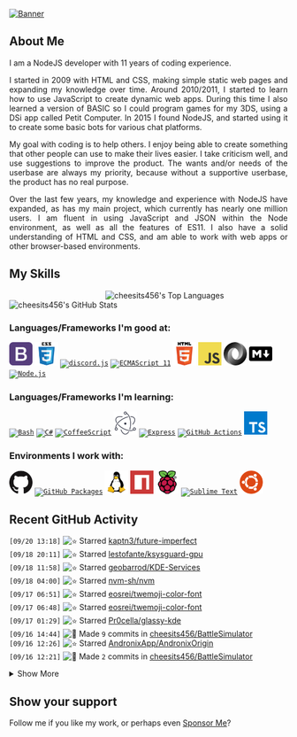 [![Banner][banner-img]][banner-link]

## About Me

<p align="justify">I am a NodeJS developer with 11 years of coding experience.</p>

<p align="justify">I started in 2009 with HTML and CSS, making simple static web pages and expanding my knowledge over time. Around 2010/2011, I started to learn how to use JavaScript to create dynamic web apps. During this time I also learned a version of BASIC so I could program games for my 3DS, using a DSi app called Petit Computer. In 2015 I found NodeJS, and started using it to create some basic bots for various chat platforms.</p>

<p align="justify">My goal with coding is to help others. I enjoy being able to create something that other people can use to make their lives easier. I take criticism well, and use suggestions to improve the product. The wants and/or needs of the userbase are always my priority, because without a supportive userbase, the product has no real purpose.</p>

<p align="justify">Over the last few years, my knowledge and experience with NodeJS have expanded, as has my main project, which currently has nearly one million users. I am fluent in using JavaScript and JSON within the Node environment, as well as all the features of ES11. I also have a solid understanding of HTML and CSS, and am able to work with web apps or other browser-based environments.</p>

## My Skills

<img src="https://cheesits456-readme-stats.vercel.app/api/top-langs?username=cheesits456&layout=compact&card_width=275" alt="cheesits456's Top Languages" align="right" width="330">

![cheesits456's GitHub Stats][github-stats-img]

### Languages/Frameworks I'm good at:

<code><a href="https://getbootstrap.com"><img alt="Bootstrap" title="Bootstrap" src="https://raw.githubusercontent.com/github/explore/80688e429a7d4ef2fca1e82350fe8e3517d3494d/topics/bootstrap/bootstrap.png" height="42"></a></code>
<code><a href="https://www.w3.org/Style/CSS/Overview.en.html"><img alt="CSS 3" title="CSS 3" src="https://raw.githubusercontent.com/github/explore/80688e429a7d4ef2fca1e82350fe8e3517d3494d/topics/css/css.png" height="42"></a></code>
<code><a href="https://discord.js.org"><img alt="discord.js" title="discord.js" src="https://avatars0.githubusercontent.com/u/26492485" height="42"></a></code>
<code><a href="https://en.wikipedia.org/wiki/ECMAScript"><img alt="ECMAScript 11" title="ECMAScript 11" src="https://github.com/cheesits456/cheesits456/raw/master/icons/ecmascript.png" height="42"></a></code>
<code><a href="https://en.wikipedia.org/wiki/HTML"><img alt="HTML 5" title="HTML 5" src="https://raw.githubusercontent.com/github/explore/80688e429a7d4ef2fca1e82350fe8e3517d3494d/topics/html/html.png" height="42"></a></code>
<code><a href="https://developer.mozilla.org/en-US/docs/Web/JavaScript"><img alt="JavaScript" title="JavaScript" src="https://raw.githubusercontent.com/github/explore/80688e429a7d4ef2fca1e82350fe8e3517d3494d/topics/javascript/javascript.png" height="42"></a></code>
<code><a href="http://www.json.org"><img alt="JSON" title="JSON" src="https://raw.githubusercontent.com/github/explore/80688e429a7d4ef2fca1e82350fe8e3517d3494d/topics/json/json.png" height="42"></a></code>
<code><a href="https://daringfireball.net/projects/markdown"><img alt="Markdown" title="Markdown" src="https://raw.githubusercontent.com/github/explore/80688e429a7d4ef2fca1e82350fe8e3517d3494d/topics/markdown/markdown.png" height="42"></a></code>
<code><a href="https://nodejs.org/en/"><img alt="Node.js" title="Node.js" src="https://github.com/cheesits456/cheesits456/raw/master/icons/node.png" height="42"></a></code>

### Languages/Frameworks I'm learning:

<code><a href="https://www.gnu.org/software/bash"><img alt="Bash" title="Bash" src="https://github.com/cheesits456/cheesits456/raw/master/icons/bash.png" height="42"></a></code>
<code><a href="https://docs.microsoft.com/dotnet/csharp/"><img alt="C#" title="C#" src="https://github.com/cheesits456/cheesits456/raw/master/icons/csharp.png" height="42"></a></code>
<code><a href="http://coffeescript.org/"><img alt="CoffeeScript" title="CoffeeScript" src="https://github.com/cheesits456/cheesits456/raw/master/icons/coffeescript.png" height="42"></a></code>
<code><a href="https://www.electronjs.org/"><img alt="Electron" title="Electron" src="https://raw.githubusercontent.com/github/explore/80688e429a7d4ef2fca1e82350fe8e3517d3494d/topics/electron/electron.png" height="42"></a></code>
<code><a href="https://expressjs.com"><img alt="Express" title="Express" src="https://github.com/cheesits456/cheesits456/raw/master/icons/express.png" height="42"></a></code>
<code><a href="https://github.com/features/actions"><img alt="GitHub Actions" title="GitHub Actions" src="https://avatars0.githubusercontent.com/u/44036562" height="42"></a></code>
<code><a href="https://www.typescriptlang.org"><img alt="TypeScript" title="TypeScript" src="https://raw.githubusercontent.com/github/explore/80688e429a7d4ef2fca1e82350fe8e3517d3494d/topics/typescript/typescript.png" height="42"></a></code>

### Environments I work with:

<code><a href="https://github.com/"><img alt="GitHub" title="GitHub" src="https://raw.githubusercontent.com/github/explore/78df643247d429f6cc873026c0622819ad797942/topics/github/github.png" height="42"></a></code>
<code><a href="https://github.com/features/packages"><img alt="GitHub Packages" title="GitHub Packages" src="https://github.com/cheesits456/cheesits456/raw/master/icons/packages.png" height="42"></a></code>
<code><a href="https://github.com/torvalds/linux"><img alt="Linux" title="Linux" src="https://raw.githubusercontent.com/github/explore/80688e429a7d4ef2fca1e82350fe8e3517d3494d/topics/linux/linux.png" height="42"></a></code>
<code><a href="https://www.npmjs.com"><img alt="NPM" title="NPM" src="https://raw.githubusercontent.com/github/explore/80688e429a7d4ef2fca1e82350fe8e3517d3494d/topics/npm/npm.png" height="42"></a></code>
<code><a href="https://www.raspberrypi.org"><img alt="Raspberry Pi" title="Raspberry Pi" src="https://raw.githubusercontent.com/github/explore/80688e429a7d4ef2fca1e82350fe8e3517d3494d/topics/raspberry-pi/raspberry-pi.png" height="42"></a></code>
<code><a href="https://www.sublimetext.com/"><img alt="Sublime Text" title="Sublime Text" src="https://avatars1.githubusercontent.com/u/684879?s=200&v=4" height="42"></a></code>
<code><a href="https://www.ubuntu.com"><img alt="Ubuntu" title="Ubuntu" src="https://raw.githubusercontent.com/github/explore/80688e429a7d4ef2fca1e82350fe8e3517d3494d/topics/ubuntu/ubuntu.png" height="42"></a></code>

## Recent GitHub Activity

<!--START_SECTION:activity-->
`[09/20 13:18]` <img alt="⭐" src="https://github.com/cheesits456/github-activity-readme/raw/master/icons/star.png" align="top" height="18"> Starred [kaptn3/future-imperfect](https://github.com/kaptn3/future-imperfect)  
`[09/18 20:11]` <img alt="⭐" src="https://github.com/cheesits456/github-activity-readme/raw/master/icons/star.png" align="top" height="18"> Starred [lestofante/ksysguard-gpu](https://github.com/lestofante/ksysguard-gpu)  
`[09/18 11:58]` <img alt="⭐" src="https://github.com/cheesits456/github-activity-readme/raw/master/icons/star.png" align="top" height="18"> Starred [geobarrod/KDE-Services](https://github.com/geobarrod/KDE-Services)  
`[09/18 04:00]` <img alt="⭐" src="https://github.com/cheesits456/github-activity-readme/raw/master/icons/star.png" align="top" height="18"> Starred [nvm-sh/nvm](https://github.com/nvm-sh/nvm)  
`[09/17 06:51]` <img alt="⭐" src="https://github.com/cheesits456/github-activity-readme/raw/master/icons/star.png" align="top" height="18"> Starred [eosrei/twemoji-color-font](https://github.com/eosrei/twemoji-color-font)  
`[09/17 06:48]` <img alt="⭐" src="https://github.com/cheesits456/github-activity-readme/raw/master/icons/star.png" align="top" height="18"> Starred [eosrei/twemoji-color-font](https://github.com/eosrei/twemoji-color-font)  
`[09/17 01:29]` <img alt="⭐" src="https://github.com/cheesits456/github-activity-readme/raw/master/icons/star.png" align="top" height="18"> Starred [Pr0cella/glassy-kde](https://github.com/Pr0cella/glassy-kde)  
`[09/16 14:44]` <img alt="📝" src="https://github.com/cheesits456/github-activity-readme/raw/master/icons/commit.png" align="top" height="18"> Made `9` commits in [cheesits456/BattleSimulator](https://github.com/cheesits456/BattleSimulator)  
`[09/16 12:26]` <img alt="⭐" src="https://github.com/cheesits456/github-activity-readme/raw/master/icons/star.png" align="top" height="18"> Starred [AndronixApp/AndronixOrigin](https://github.com/AndronixApp/AndronixOrigin)  
`[09/16 12:21]` <img alt="📝" src="https://github.com/cheesits456/github-activity-readme/raw/master/icons/commit.png" align="top" height="18"> Made `2` commits in [cheesits456/BattleSimulator](https://github.com/cheesits456/BattleSimulator)  

<details><summary>Show More</summary>

`[09/16 10:27]` <img alt="⭐" src="https://github.com/cheesits456/github-activity-readme/raw/master/icons/star.png" align="top" height="18"> Starred [dpobel/github-add-youtube-video](https://github.com/dpobel/github-add-youtube-video)  
`[09/16 10:23]` <img alt="📝" src="https://github.com/cheesits456/github-activity-readme/raw/master/icons/commit.png" align="top" height="18"> Made `1` commit in [cheesits456/BattleSimulator](https://github.com/cheesits456/BattleSimulator)  
`[09/16 09:38]` <img alt="⭐" src="https://github.com/cheesits456/github-activity-readme/raw/master/icons/star.png" align="top" height="18"> Starred [cheesits456/Number-Guesser](https://github.com/cheesits456/Number-Guesser)  
`[09/16 09:10]` <img alt="📝" src="https://github.com/cheesits456/github-activity-readme/raw/master/icons/commit.png" align="top" height="18"> Made `1` commit in [cheesits456/social-links](https://github.com/cheesits456/social-links)  
`[09/16 07:01]` <img alt="⭐" src="https://github.com/cheesits456/github-activity-readme/raw/master/icons/star.png" align="top" height="18"> Starred [pi-hole/pi-hole](https://github.com/pi-hole/pi-hole)  
`[09/16 05:30]` <img alt="⭐" src="https://github.com/cheesits456/github-activity-readme/raw/master/icons/star.png" align="top" height="18"> Starred [ChristopherHX/linux-packaging-scripts](https://github.com/ChristopherHX/linux-packaging-scripts)  
`[09/16 02:57]` <img alt="📝" src="https://github.com/cheesits456/github-activity-readme/raw/master/icons/commit.png" align="top" height="18"> Made `9` commits in [cheesits456/0xDiscordBot](https://github.com/cheesits456/0xDiscordBot)  
`[09/15 20:20]` <img alt="❗️" src="https://github.com/cheesits456/github-activity-readme/raw/master/icons/issue.png" align="top" height="18"> Closed issue [`#6`](https://github.com//cheesits456/ReactionPics/issues/6 'add "maybe"') in [cheesits456/ReactionPics](https://github.com/cheesits456/ReactionPics)  
`[09/15 20:20]` <img alt="🗣" src="https://github.com/cheesits456/github-activity-readme/raw/master/icons/comment.png" align="top" height="18"> Commented on [`#6`](https://github.com//cheesits456/ReactionPics/issues/6 'add "maybe"') in [cheesits456/ReactionPics](https://github.com/cheesits456/ReactionPics)  
`[09/15 20:15]` <img alt="📝" src="https://github.com/cheesits456/github-activity-readme/raw/master/icons/commit.png" align="top" height="18"> Made `3` commits in [cheesits456/ReactionPics](https://github.com/cheesits456/ReactionPics)  
`[09/15 19:29]` <img alt="❗️" src="https://github.com/cheesits456/github-activity-readme/raw/master/icons/issue.png" align="top" height="18"> Closed issue [`#7`](https://github.com//cheesits456/ReactionPics/issues/7 'add "ohyeah"') in [cheesits456/ReactionPics](https://github.com/cheesits456/ReactionPics)  
`[09/15 19:28]` <img alt="🗣" src="https://github.com/cheesits456/github-activity-readme/raw/master/icons/comment.png" align="top" height="18"> Commented on [`#7`](https://github.com//cheesits456/ReactionPics/issues/7 'add "ohyeah"') in [cheesits456/ReactionPics](https://github.com/cheesits456/ReactionPics)  
`[09/15 19:26]` <img alt="📝" src="https://github.com/cheesits456/github-activity-readme/raw/master/icons/commit.png" align="top" height="18"> Made `1` commit in [cheesits456/ReactionPics](https://github.com/cheesits456/ReactionPics)  
`[09/15 19:24]` <img alt="❌" src="https://github.com/cheesits456/github-activity-readme/raw/master/icons/delete.png" align="top" height="18"> Deleted `patch-1` from [cheesits456/ReactionPics](https://github.com/cheesits456/ReactionPics)  
`[09/15 19:07]` <img alt="📝" src="https://github.com/cheesits456/github-activity-readme/raw/master/icons/commit.png" align="top" height="18"> Made `5` commits in [cheesits456/cheesits456](https://github.com/cheesits456/cheesits456)  
`[09/15 18:28]` <img alt="📂" src="https://github.com/cheesits456/github-activity-readme/raw/master/icons/create-branch.png" align="top" height="18"> Created branch [`v1.0`](https://github.com/cheesits456/0xDiscordBot/tree/v1.0) in [cheesits456/0xDiscordBot](https://github.com/cheesits456/0xDiscordBot)  
`[09/15 12:51]` <img alt="📝" src="https://github.com/cheesits456/github-activity-readme/raw/master/icons/commit.png" align="top" height="18"> Made `1` commit in [HaileyBot/haileybot.github.io](https://github.com/HaileyBot/haileybot.github.io)  
`[09/15 11:51]` <img alt="📝" src="https://github.com/cheesits456/github-activity-readme/raw/master/icons/commit.png" align="top" height="18"> Made `9` commits in [cheesits456/0xDiscordBot](https://github.com/cheesits456/0xDiscordBot)  
`[09/15 04:03]` <img alt="⭐" src="https://github.com/cheesits456/github-activity-readme/raw/master/icons/star.png" align="top" height="18"> Starred [cheesits456/0xDiscordBot](https://github.com/cheesits456/0xDiscordBot)  
`[09/14 01:42]` <img alt="⭐" src="https://github.com/cheesits456/github-activity-readme/raw/master/icons/star.png" align="top" height="18"> Starred [veggiedefender/open-and-shut](https://github.com/veggiedefender/open-and-shut)  
`[09/14 00:47]` <img alt="📂" src="https://github.com/cheesits456/github-activity-readme/raw/master/icons/create-branch.png" align="top" height="18"> Created branch [`v1.1`](https://github.com/cheesits456/0xDiscordBot/tree/v1.1) in [cheesits456/0xDiscordBot](https://github.com/cheesits456/0xDiscordBot)  
`[09/13 23:15]` <img alt="📝" src="https://github.com/cheesits456/github-activity-readme/raw/master/icons/commit.png" align="top" height="18"> Made `3` commits in <span title="Private Repo">`🔒cheesits456/0xDiscordBot`</span>  
`[09/13 16:15]` <img alt="📝" src="https://github.com/cheesits456/github-activity-readme/raw/master/icons/commit.png" align="top" height="18"> Made `2` commits in [cheesits456/cheesits456](https://github.com/cheesits456/cheesits456)  
`[09/13 15:40]` <img alt="📝" src="https://github.com/cheesits456/github-activity-readme/raw/master/icons/commit.png" align="top" height="18"> Made `2` commits in [cheesits456/github-readme-stats](https://github.com/cheesits456/github-readme-stats)  
`[09/13 12:47]` <img alt="📝" src="https://github.com/cheesits456/github-activity-readme/raw/master/icons/commit.png" align="top" height="18"> Made `1` commit in [cheesits456/cheesits456](https://github.com/cheesits456/cheesits456)  
`[09/13 10:52]` <img alt="📝" src="https://github.com/cheesits456/github-activity-readme/raw/master/icons/commit.png" align="top" height="18"> Made `1` commit in [cheesits456/github-readme-stats](https://github.com/cheesits456/github-readme-stats)  
`[09/13 10:42]` <img alt="📝" src="https://github.com/cheesits456/github-activity-readme/raw/master/icons/commit.png" align="top" height="18"> Made `1` commit in [cheesits456/github-activity-readme](https://github.com/cheesits456/github-activity-readme)  
`[09/13 10:25]` <img alt="📝" src="https://github.com/cheesits456/github-activity-readme/raw/master/icons/commit.png" align="top" height="18"> Made `10` commits in [cheesits456/ReactionPics](https://github.com/cheesits456/ReactionPics)  
`[09/13 07:40]` <img alt="❗️" src="https://github.com/cheesits456/github-activity-readme/raw/master/icons/issue.png" align="top" height="18"> Closed issue [`#3`](https://github.com//cheesits456/ReactionPics/issues/3 'Hello There') in [cheesits456/ReactionPics](https://github.com/cheesits456/ReactionPics)  
`[09/13 07:40]` <img alt="🗣" src="https://github.com/cheesits456/github-activity-readme/raw/master/icons/comment.png" align="top" height="18"> Commented on [`#3`](https://github.com//cheesits456/ReactionPics/issues/3 'Hello There') in [cheesits456/ReactionPics](https://github.com/cheesits456/ReactionPics)  
`[09/13 07:36]` <img alt="📝" src="https://github.com/cheesits456/github-activity-readme/raw/master/icons/commit.png" align="top" height="18"> Made `1` commit in [cheesits456/ReactionPics](https://github.com/cheesits456/ReactionPics)  
`[09/13 07:22]` <img alt="❗️" src="https://github.com/cheesits456/github-activity-readme/raw/master/icons/issue.png" align="top" height="18"> Closed issue [`#4`](https://github.com//cheesits456/ReactionPics/issues/4 'GitHub Actions') in [cheesits456/ReactionPics](https://github.com/cheesits456/ReactionPics)  
`[09/13 07:22]` <img alt="🗣" src="https://github.com/cheesits456/github-activity-readme/raw/master/icons/comment.png" align="top" height="18"> Commented on [`#4`](https://github.com//cheesits456/ReactionPics/issues/4 'GitHub Actions') in [cheesits456/ReactionPics](https://github.com/cheesits456/ReactionPics)  
`[09/13 07:20]` <img alt="📝" src="https://github.com/cheesits456/github-activity-readme/raw/master/icons/commit.png" align="top" height="18"> Made `18` commits in [cheesits456/ReactionPics](https://github.com/cheesits456/ReactionPics)  
`[09/13 05:52]` <img alt="❗️" src="https://github.com/cheesits456/github-activity-readme/raw/master/icons/issue.png" align="top" height="18"> Opened issue [`#7`](https://github.com//cheesits456/ReactionPics/issues/7 'add "ohyeah"') in [cheesits456/ReactionPics](https://github.com/cheesits456/ReactionPics)  
`[09/13 05:29]` <img alt="📂" src="https://github.com/cheesits456/github-activity-readme/raw/master/icons/create-branch.png" align="top" height="18"> Created branch [`main`](https://github.com/cheesits456/ReactionPics-action/tree/main) in [cheesits456/ReactionPics-action](https://github.com/cheesits456/ReactionPics-action)  
`[09/13 05:29]` <img alt="➕" src="https://github.com/cheesits456/github-activity-readme/raw/master/icons/create-repo.png" align="top" height="18"> Created repository [cheesits456/ReactionPics-action](https://github.com/cheesits456/ReactionPics-action)  
`[09/13 05:20]` <img alt="📝" src="https://github.com/cheesits456/github-activity-readme/raw/master/icons/commit.png" align="top" height="18"> Made `2` commits in [cheesits456/ReactionPics](https://github.com/cheesits456/ReactionPics)  
`[09/13 05:03]` <img alt="❌" src="https://github.com/cheesits456/github-activity-readme/raw/master/icons/delete.png" align="top" height="18"> Deleted `dependabot/npm_and_yarn/node-fetch-2.6.1` from [HaileyBot/HaileyBot](https://github.com/HaileyBot/HaileyBot)  
`[09/13 05:03]` <img alt="📝" src="https://github.com/cheesits456/github-activity-readme/raw/master/icons/commit.png" align="top" height="18"> Made `2` commits in [HaileyBot/HaileyBot](https://github.com/HaileyBot/HaileyBot)  
`[09/13 05:03]` <img alt="🎉" src="https://github.com/cheesits456/github-activity-readme/raw/master/icons/merge.png" align="top" height="18"> Merged PR [`#2`](https://github.com//HaileyBot/HaileyBot/pull/2 'Bump node-fetch from 2.6.0 to 2.6.1') in [HaileyBot/HaileyBot](https://github.com/HaileyBot/HaileyBot)  
`[09/13 05:03]` <img alt="🔍" src="https://github.com/cheesits456/github-activity-readme/raw/master/icons/review.png" align="top" height="18"> Reviewed [`#2`](https://github.com//HaileyBot/HaileyBot/pull/2 'Bump node-fetch from 2.6.0 to 2.6.1') in [HaileyBot/HaileyBot](https://github.com/HaileyBot/HaileyBot)  
`[09/13 04:49]` <img alt="❗️" src="https://github.com/cheesits456/github-activity-readme/raw/master/icons/issue.png" align="top" height="18"> Opened issue [`#6`](https://github.com//cheesits456/ReactionPics/issues/6 'add "maybe"') in [cheesits456/ReactionPics](https://github.com/cheesits456/ReactionPics)  
`[09/13 04:46]` <img alt="⭐" src="https://github.com/cheesits456/github-activity-readme/raw/master/icons/star.png" align="top" height="18"> Starred [JeffResc/Is.gd-Node.js](https://github.com/JeffResc/Is.gd-Node.js)  
`[09/13 04:45]` <img alt="❗️" src="https://github.com/cheesits456/github-activity-readme/raw/master/icons/issue.png" align="top" height="18"> Opened issue [`#5`](https://github.com//cheesits456/ReactionPics/issues/5 'Add "yum"/"yummy"') in [cheesits456/ReactionPics](https://github.com/cheesits456/ReactionPics)  
`[09/13 04:23]` <img alt="📝" src="https://github.com/cheesits456/github-activity-readme/raw/master/icons/commit.png" align="top" height="18"> Made `1` commit in [cheesits456/discord-ssh-bot](https://github.com/cheesits456/discord-ssh-bot)  
`[09/13 03:13]` <img alt="📝" src="https://github.com/cheesits456/github-activity-readme/raw/master/icons/commit.png" align="top" height="18"> Made `1` commit in <span title="Private Repo">`🔒cheesits456/0xDiscordBot`</span>  
`[09/13 02:56]` <img alt="⭐" src="https://github.com/cheesits456/github-activity-readme/raw/master/icons/star.png" align="top" height="18"> Starred [leeceeksdee/yeeturl-browser](https://github.com/leeceeksdee/yeeturl-browser)  
`[09/12 20:19]` <img alt="⭐" src="https://github.com/cheesits456/github-activity-readme/raw/master/icons/star.png" align="top" height="18"> Starred [ericsartor/when](https://github.com/ericsartor/when)  
`[09/12 19:53]` <img alt="📝" src="https://github.com/cheesits456/github-activity-readme/raw/master/icons/commit.png" align="top" height="18"> Made `4` commits in <span title="Private Repo">`🔒cheesits456/0xDiscordBot`</span>  
`[09/12 19:10]` <img alt="⭐" src="https://github.com/cheesits456/github-activity-readme/raw/master/icons/star.png" align="top" height="18"> Starred [leeceeksdee/yeeturl-python](https://github.com/leeceeksdee/yeeturl-python)  
`[09/12 18:08]` <img alt="📝" src="https://github.com/cheesits456/github-activity-readme/raw/master/icons/commit.png" align="top" height="18"> Made `1` commit in [cheesits456/cheesits456](https://github.com/cheesits456/cheesits456)  
`[09/12 17:27]` <img alt="📝" src="https://github.com/cheesits456/github-activity-readme/raw/master/icons/commit.png" align="top" height="18"> Made `2` commits in <span title="Private Repo">`🔒cheesits456/0xDiscordBot`</span>  
`[09/12 17:23]` <img alt="❗️" src="https://github.com/cheesits456/github-activity-readme/raw/master/icons/issue.png" align="top" height="18"> Opened issue [`#986`](https://github.com//0xTracker/0x-tracker-client/issues/986 'Add CAD as a currency option') in [0xTracker/0x-tracker-client](https://github.com/0xTracker/0x-tracker-client)  
`[09/12 17:11]` <img alt="🔍" src="https://github.com/cheesits456/github-activity-readme/raw/master/icons/review.png" align="top" height="18"> Reviewed [`#981`](https://github.com//0xTracker/0x-tracker-client/pull/981 'Fix firefox scroll issue') in [0xTracker/0x-tracker-client](https://github.com/0xTracker/0x-tracker-client)  
`[09/12 15:32]` <img alt="✅" src="https://github.com/cheesits456/github-activity-readme/raw/master/icons/pr-open.png" align="top" height="18"> Opened PR [`#1`](https://github.com//leeceeksdee/ReactionPics/pull/1 'Delete CNAME') in [leeceeksdee/ReactionPics](https://github.com/leeceeksdee/ReactionPics)  
`[09/12 15:32]` <img alt="📝" src="https://github.com/cheesits456/github-activity-readme/raw/master/icons/commit.png" align="top" height="18"> Made `1` commit in [cheesits456/ReactionPics](https://github.com/cheesits456/ReactionPics)  
`[09/12 15:29]` <img alt="❗️" src="https://github.com/cheesits456/github-activity-readme/raw/master/icons/issue.png" align="top" height="18"> Opened issue [`#4`](https://github.com//cheesits456/ReactionPics/issues/4 'GitHub Actions') in [cheesits456/ReactionPics](https://github.com/cheesits456/ReactionPics)  
`[09/12 15:24]` <img alt="❗️" src="https://github.com/cheesits456/github-activity-readme/raw/master/icons/issue.png" align="top" height="18"> Opened issue [`#3`](https://github.com//cheesits456/ReactionPics/issues/3 'Hello There') in [cheesits456/ReactionPics](https://github.com/cheesits456/ReactionPics)  
`[09/12 14:50]` <img alt="📝" src="https://github.com/cheesits456/github-activity-readme/raw/master/icons/commit.png" align="top" height="18"> Made `6` commits in [cheesits456/ReactionPics](https://github.com/cheesits456/ReactionPics)  
`[09/12 14:47]` <img alt="🎉" src="https://github.com/cheesits456/github-activity-readme/raw/master/icons/merge.png" align="top" height="18"> Merged PR [`#2`](https://github.com//cheesits456/ReactionPics/pull/2 'Add 2 new images (gh-pages branch)') in [cheesits456/ReactionPics](https://github.com/cheesits456/ReactionPics)  
`[09/12 14:47]` <img alt="🔍" src="https://github.com/cheesits456/github-activity-readme/raw/master/icons/review.png" align="top" height="18"> Reviewed [`#2`](https://github.com//cheesits456/ReactionPics/pull/2 'Add 2 new images (gh-pages branch)') in [cheesits456/ReactionPics](https://github.com/cheesits456/ReactionPics)  
`[09/12 14:46]` <img alt="📝" src="https://github.com/cheesits456/github-activity-readme/raw/master/icons/commit.png" align="top" height="18"> Made `1` commit in [leeceeksdee/ReactionPics](https://github.com/leeceeksdee/ReactionPics)  
`[09/12 14:36]` <img alt="🔍" src="https://github.com/cheesits456/github-activity-readme/raw/master/icons/review.png" align="top" height="18"> Reviewed [`#2`](https://github.com//cheesits456/ReactionPics/pull/2 'Add 2 new images (gh-pages branch)') in [cheesits456/ReactionPics](https://github.com/cheesits456/ReactionPics)  
`[09/12 14:33]` <img alt="📝" src="https://github.com/cheesits456/github-activity-readme/raw/master/icons/commit.png" align="top" height="18"> Made `3` commits in [cheesits456/ReactionPics](https://github.com/cheesits456/ReactionPics)  
`[09/12 14:33]` <img alt="🎉" src="https://github.com/cheesits456/github-activity-readme/raw/master/icons/merge.png" align="top" height="18"> Merged PR [`#1`](https://github.com//cheesits456/ReactionPics/pull/1 'Add 2 new images') in [cheesits456/ReactionPics](https://github.com/cheesits456/ReactionPics)  
`[09/12 14:33]` <img alt="🔍" src="https://github.com/cheesits456/github-activity-readme/raw/master/icons/review.png" align="top" height="18"> Reviewed [`#1`](https://github.com//cheesits456/ReactionPics/pull/1 'Add 2 new images') in [cheesits456/ReactionPics](https://github.com/cheesits456/ReactionPics)  
`[09/12 11:41]` <img alt="📝" src="https://github.com/cheesits456/github-activity-readme/raw/master/icons/commit.png" align="top" height="18"> Made `31` commits in <span title="Private Repo">`🔒cheesits456/0xDiscordBot`</span>  
`[09/12 01:30]` <img alt="📝" src="https://github.com/cheesits456/github-activity-readme/raw/master/icons/commit.png" align="top" height="18"> Made `1` commit in [cheesits456/github-activity-readme](https://github.com/cheesits456/github-activity-readme)  
`[09/12 01:30]` <img alt="📝" src="https://github.com/cheesits456/github-activity-readme/raw/master/icons/commit.png" align="top" height="18"> Made `1` commit in [cheesits456/cheesits456](https://github.com/cheesits456/cheesits456)  
`[09/12 01:25]` <img alt="📝" src="https://github.com/cheesits456/github-activity-readme/raw/master/icons/commit.png" align="top" height="18"> Made `15` commits in [cheesits456/github-activity-readme](https://github.com/cheesits456/github-activity-readme)  
`[09/11 04:16]` <img alt="📝" src="https://github.com/cheesits456/github-activity-readme/raw/master/icons/commit.png" align="top" height="18"> Made `3` commits in [cheesits456/cheesits456](https://github.com/cheesits456/cheesits456)  
`[09/11 03:11]` <img alt="📝" src="https://github.com/cheesits456/github-activity-readme/raw/master/icons/commit.png" align="top" height="18"> Made `2` commits in [cheesits456/github-activity-readme](https://github.com/cheesits456/github-activity-readme)  
`[09/11 02:57]` <img alt="📝" src="https://github.com/cheesits456/github-activity-readme/raw/master/icons/commit.png" align="top" height="18"> Made `1` commit in [cheesits456/cheesits456](https://github.com/cheesits456/cheesits456)  
`[09/11 02:25]` <img alt="📝" src="https://github.com/cheesits456/github-activity-readme/raw/master/icons/commit.png" align="top" height="18"> Made `3` commits in [cheesits456/github-activity-readme](https://github.com/cheesits456/github-activity-readme)  
`[09/11 01:08]` <img alt="📝" src="https://github.com/cheesits456/github-activity-readme/raw/master/icons/commit.png" align="top" height="18"> Made `1` commit in <span title="Private Repo">`🔒cheesits456/0xDiscordBot`</span>  
`[09/10 19:49]` <img alt="⭐" src="https://github.com/cheesits456/github-activity-readme/raw/master/icons/star.png" align="top" height="18"> Starred [Hydrophobefireman/catom](https://github.com/Hydrophobefireman/catom)  
`[09/10 18:53]` <img alt="📝" src="https://github.com/cheesits456/github-activity-readme/raw/master/icons/commit.png" align="top" height="18"> Made `6` commits in <span title="Private Repo">`🔒cheesits456/0xDiscordBot`</span>  
`[09/10 17:16]` <img alt="🔍" src="https://github.com/cheesits456/github-activity-readme/raw/master/icons/review.png" align="top" height="18"> Reviewed [`#2`](https://github.com//cheesits456/ReactionPics/pull/2 'Add 2 new images (gh-pages branch)') in [cheesits456/ReactionPics](https://github.com/cheesits456/ReactionPics)  
`[09/10 17:09]` <img alt="🔍" src="https://github.com/cheesits456/github-activity-readme/raw/master/icons/review.png" align="top" height="18"> Reviewed [`#1`](https://github.com//cheesits456/ReactionPics/pull/1 'Add 2 new images') in [cheesits456/ReactionPics](https://github.com/cheesits456/ReactionPics)  
`[09/10 14:16]` <img alt="📝" src="https://github.com/cheesits456/github-activity-readme/raw/master/icons/commit.png" align="top" height="18"> Made `2` commits in <span title="Private Repo">`🔒cheesits456/0xDiscordBot`</span>  
`[09/10 14:04]` <img alt="📝" src="https://github.com/cheesits456/github-activity-readme/raw/master/icons/commit.png" align="top" height="18"> Made `1` commit in [cheesits456/cheesits456](https://github.com/cheesits456/cheesits456)  
`[09/10 14:01]` <img alt="📝" src="https://github.com/cheesits456/github-activity-readme/raw/master/icons/commit.png" align="top" height="18"> Made `26` commits in <span title="Private Repo">`🔒cheesits456/0xDiscordBot`</span>  
`[09/09 21:13]` <img alt="📂" src="https://github.com/cheesits456/github-activity-readme/raw/master/icons/create-branch.png" align="top" height="18"> Created branch `readme-images` in <span title="Private Repo">`🔒cheesits456/0xDiscordBot`</span>  
`[09/09 20:33]` <img alt="📝" src="https://github.com/cheesits456/github-activity-readme/raw/master/icons/commit.png" align="top" height="18"> Made `9` commits in <span title="Private Repo">`🔒cheesits456/0xDiscordBot`</span>  
`[09/09 15:32]` <img alt="📝" src="https://github.com/cheesits456/github-activity-readme/raw/master/icons/commit.png" align="top" height="18"> Made `1` commit in [cheesits456/Number-Guesser](https://github.com/cheesits456/Number-Guesser)  
`[09/09 14:34]` <img alt="📝" src="https://github.com/cheesits456/github-activity-readme/raw/master/icons/commit.png" align="top" height="18"> Made `3` commits in <span title="Private Repo">`🔒cheesits456/0xDiscordBot`</span>  
`[09/09 13:39]` <img alt="📂" src="https://github.com/cheesits456/github-activity-readme/raw/master/icons/create-branch.png" align="top" height="18"> Created branch `master` in <span title="Private Repo">`🔒cheesits456/0xDiscordBot`</span>  
`[09/09 13:37]` <img alt="➕" src="https://github.com/cheesits456/github-activity-readme/raw/master/icons/create-repo.png" align="top" height="18"> Created repository <span title="Private Repo">`🔒cheesits456/0xDiscordBot`</span>  
`[09/09 13:30]` <img alt="⭐" src="https://github.com/cheesits456/github-activity-readme/raw/master/icons/star.png" align="top" height="18"> Starred [microsoft/TypeScript](https://github.com/microsoft/TypeScript)  
`[09/09 09:11]` <img alt="🗣" src="https://github.com/cheesits456/github-activity-readme/raw/master/icons/comment.png" align="top" height="18"> Commented on [`f8e0529`](https://github.com/leeceeksdee/yeeturl/commit/f8e05295b4f437832463f1ffdf04d66e2f22d6d3#commitcomment-42150965) in [leeceeksdee/yeeturl](https://github.com/leeceeksdee/yeeturl)  
`[09/09 08:56]` <img alt="📝" src="https://github.com/cheesits456/github-activity-readme/raw/master/icons/commit.png" align="top" height="18"> Made `15` commits in [cheesits456/Number-Guesser](https://github.com/cheesits456/Number-Guesser)  
`[09/09 03:20]` <img alt="📂" src="https://github.com/cheesits456/github-activity-readme/raw/master/icons/create-branch.png" align="top" height="18"> Created branch [`master`](https://github.com/cheesits456/Number-Guesser/tree/master) in [cheesits456/Number-Guesser](https://github.com/cheesits456/Number-Guesser)  
`[09/09 03:18]` <img alt="⭐" src="https://github.com/cheesits456/github-activity-readme/raw/master/icons/star.png" align="top" height="18"> Starred [airbnb/ts-migrate](https://github.com/airbnb/ts-migrate)  
`[09/09 03:16]` <img alt="⭐" src="https://github.com/cheesits456/github-activity-readme/raw/master/icons/star.png" align="top" height="18"> Starred [realCartar/Discord-Bot-Dashboard](https://github.com/realCartar/Discord-Bot-Dashboard)  
`[09/08 16:52]` <img alt="⭐" src="https://github.com/cheesits456/github-activity-readme/raw/master/icons/star.png" align="top" height="18"> Starred [leeceeksdee/yeeturl](https://github.com/leeceeksdee/yeeturl)  
`[09/06 22:55]` <img alt="⭐" src="https://github.com/cheesits456/github-activity-readme/raw/master/icons/star.png" align="top" height="18"> Starred [vivirenremoto/squat_captcha](https://github.com/vivirenremoto/squat_captcha)  
`[09/06 19:58]` <img alt="⭐" src="https://github.com/cheesits456/github-activity-readme/raw/master/icons/star.png" align="top" height="18"> Starred [leeceeksdee/leeceeksdee.github.io](https://github.com/leeceeksdee/leeceeksdee.github.io)  
`[09/06 14:25]` <img alt="⭐" src="https://github.com/cheesits456/github-activity-readme/raw/master/icons/star.png" align="top" height="18"> Starred [0xProject/website](https://github.com/0xProject/website)  
`[09/06 09:08]` <img alt="⭐" src="https://github.com/cheesits456/github-activity-readme/raw/master/icons/star.png" align="top" height="18"> Starred [0xTracker/0x-tracker-api](https://github.com/0xTracker/0x-tracker-api)  
`[09/06 06:06]` <img alt="📝" src="https://github.com/cheesits456/github-activity-readme/raw/master/icons/commit.png" align="top" height="18"> Made `2` commits in [cheesits456/ReactionPics](https://github.com/cheesits456/ReactionPics)  
`[09/06 00:15]` <img alt="📝" src="https://github.com/cheesits456/github-activity-readme/raw/master/icons/commit.png" align="top" height="18"> Made `2` commits in <span title="Private Repo">`🔒cheesits456/0x-Discord-Bot`</span>  
`[09/06 00:12]` <img alt="⭐" src="https://github.com/cheesits456/github-activity-readme/raw/master/icons/star.png" align="top" height="18"> Starred [twbs/icons](https://github.com/twbs/icons)  
`[09/04 08:10]` <img alt="📝" src="https://github.com/cheesits456/github-activity-readme/raw/master/icons/commit.png" align="top" height="18"> Made `1` commit in <span title="Private Repo">`🔒cheesits456/0x-Discord-Bot`</span>  
`[09/04 04:53]` <img alt="📂" src="https://github.com/cheesits456/github-activity-readme/raw/master/icons/create-branch.png" align="top" height="18"> Created branch `master` in <span title="Private Repo">`🔒cheesits456/0x-Discord-Bot`</span>  
`[09/04 04:53]` <img alt="➕" src="https://github.com/cheesits456/github-activity-readme/raw/master/icons/create-repo.png" align="top" height="18"> Created repository <span title="Private Repo">`🔒cheesits456/0x-Discord-Bot`</span>  
`[09/04 04:15]` <img alt="📝" src="https://github.com/cheesits456/github-activity-readme/raw/master/icons/commit.png" align="top" height="18"> Made `1` commit in [cheesits456/github-activity-readme](https://github.com/cheesits456/github-activity-readme)  
`[09/04 03:48]` <img alt="📝" src="https://github.com/cheesits456/github-activity-readme/raw/master/icons/commit.png" align="top" height="18"> Made `1` commit in [cheesits456/commission-1](https://github.com/cheesits456/commission-1)  
`[09/03 21:59]` <img alt="🗣" src="https://github.com/cheesits456/github-activity-readme/raw/master/icons/comment.png" align="top" height="18"> Commented on [`0a0467f`](https://github.com/MagicalCat1172/captcha-generator/commit/0a0467f68a96493ee56e3c7d0bea0583f4f64c57#commitcomment-42020924) in [MagicalCat1172/captcha-generator](https://github.com/MagicalCat1172/captcha-generator)  
`[09/03 21:32]` <img alt="📂" src="https://github.com/cheesits456/github-activity-readme/raw/master/icons/create-branch.png" align="top" height="18"> Created branch [`master`](https://github.com/cheesits456/TypeScript-NPM-package/tree/master) in [cheesits456/TypeScript-NPM-package](https://github.com/cheesits456/TypeScript-NPM-package)  
`[09/03 21:19]` <img alt="➕" src="https://github.com/cheesits456/github-activity-readme/raw/master/icons/create-repo.png" align="top" height="18"> Created repository [cheesits456/TypeScript-NPM-package](https://github.com/cheesits456/TypeScript-NPM-package)  
`[09/03 17:49]` <img alt="⭐" src="https://github.com/cheesits456/github-activity-readme/raw/master/icons/star.png" align="top" height="18"> Starred [ntec-io/Youtube-Channel-Badge](https://github.com/ntec-io/Youtube-Channel-Badge)  
`[09/03 16:47]` <img alt="⭐" src="https://github.com/cheesits456/github-activity-readme/raw/master/icons/star.png" align="top" height="18"> Starred [interfect/fenix](https://github.com/interfect/fenix)  
`[09/02 21:25]` <img alt="📝" src="https://github.com/cheesits456/github-activity-readme/raw/master/icons/commit.png" align="top" height="18"> Made `2` commits in [cheesits456/ReactionPics](https://github.com/cheesits456/ReactionPics)  
`[09/02 19:26]` <img alt="⭐" src="https://github.com/cheesits456/github-activity-readme/raw/master/icons/star.png" align="top" height="18"> Starred [gc/confusables](https://github.com/gc/confusables)  
`[09/02 17:25]` <img alt="🗣" src="https://github.com/cheesits456/github-activity-readme/raw/master/icons/comment.png" align="top" height="18"> Commented on [`#60`](https://github.com//meodai/color-names/issues/60 'Import Paint Color names from https://encycolorpedia.com/') in [meodai/color-names](https://github.com/meodai/color-names)  
`[09/02 12:29]` <img alt="🗣" src="https://github.com/cheesits456/github-activity-readme/raw/master/icons/comment.png" align="top" height="18"> Commented on [`#60`](https://github.com//meodai/color-names/issues/60 'Import Paint Color names from https://encycolorpedia.com/') in [meodai/color-names](https://github.com/meodai/color-names)  
`[09/02 11:40]` <img alt="🍴" src="https://github.com/cheesits456/github-activity-readme/raw/master/icons/fork.png" align="top" height="18"> Forked [meodai/color-names](https://github.com/meodai/color-names) to [cheesits456/color-names](https://github.com/cheesits456/color-names)  
`[09/02 07:24]` <img alt="📝" src="https://github.com/cheesits456/github-activity-readme/raw/master/icons/commit.png" align="top" height="18"> Made `2` commits in [cheesits456/ReactionPics](https://github.com/cheesits456/ReactionPics)  

</details>
<!--END_SECTION:activity-->

## Show your support

Follow me if you like my work, or perhaps even [Sponsor Me][sponsor]?

<!--

## Pinned

[![cheesits456.github.io][pin1-img]][pin1-link]
[![HaileyBot/haileybot.github.io][pin2-img]][pin2-link]
[![NewDiscordBridge][pin3-img]][pin3-link]
[![HaileyBot/captcha-generator][pin4-img]][pin4-link]
[![discord-ssh-bot][pin5-img]][pin5-link]
[![HaileyBot/sanitize-role-mentions][pin6-img]][pin6-link]

-->

<!-- Link anchors -->
[banner-img]: https://raw.githubusercontent.com/cheesits456/cheesits456/master/personal-banner.gif
[banner-link]: https://social.cheesits456.dev

[sponsor]: https://github.com/sponsors/cheesits456

[website-img]: https://img.shields.io/badge/-Website-e722e7?style=for-the-badge
[website-link]: https://cheesits456.dev
[discord-img]: https://img.shields.io/badge/-Discord-e722e7?style=for-the-badge
[discord-link]: https://discord.gg/7QH4YeD
[email-img]: https://img.shields.io/badge/-E--Mail-e722e7?style=for-the-badge
[email-link]: mailto:quin@cheesits456.dev

[github-stats-img]: https://cheesits456-readme-stats.vercel.app/api?username=cheesits456&count_private=true&show_icons=true&include_all_commits=true
[github-langs-img]: https://cheesits456-readme-stats.vercel.app/api/top-langs?username=cheesits456&layout=compact&hide=smarty

[pin1-img]: https://cheesits456-readme-stats.vercel.app/api/pin/?username=cheesits456&repo=cheesits456.github.io
[pin1-link]: https://github.com/cheesits456/cheesits456.github.io
[pin2-img]: https://cheesits456-readme-stats.vercel.app/api/pin/?username=HaileyBot&repo=haileybot.github.io&show_owner=true
[pin2-link]: https://github.com/HaileyBot/haileybot.github.io
[pin3-img]: https://cheesits456-readme-stats.vercel.app/api/pin/?username=cheesits456&repo=NewDiscordBridge
[pin3-link]: https://github.com/cheesits456/NewDiscordBridge
[pin4-img]: https://cheesits456-readme-stats.vercel.app/api/pin/?username=HaileyBot&repo=captcha-generator&show_owner=true
[pin4-link]: https://github.com/HaileyBot/captcha-generator
[pin5-img]: https://cheesits456-readme-stats.vercel.app/api/pin/?username=cheesits456&repo=discord-ssh-bot
[pin5-link]: https://github.com/cheesits456/discord-ssh-bot
[pin6-img]: https://cheesits456-readme-stats.vercel.app/api/pin/?username=HaileyBot&repo=sanitize-role-mentions&show_owner=true
[pin6-link]: https://github.com/HaileyBot/sanitize-role-mentions
